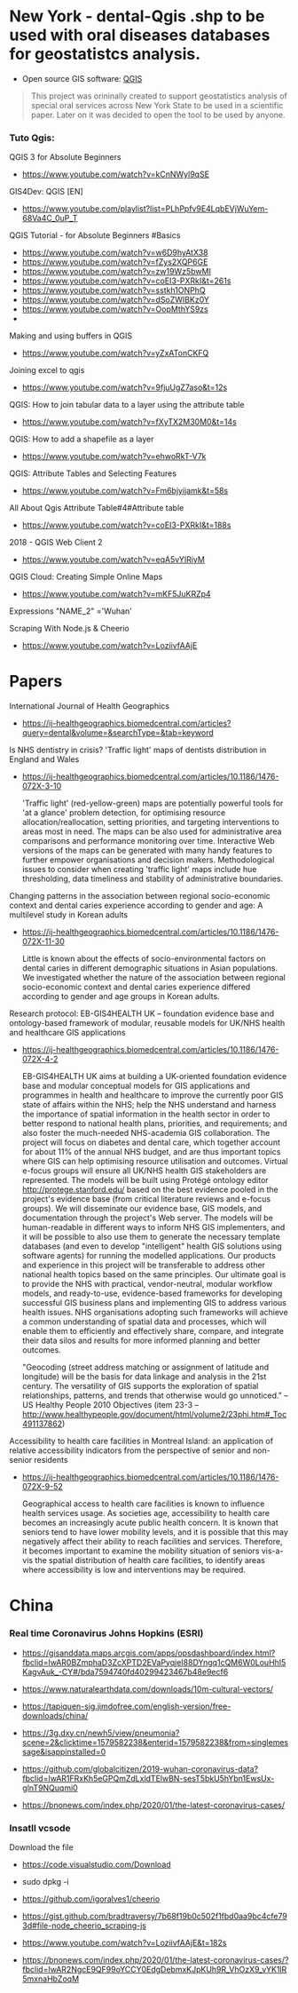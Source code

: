 # New York - dental-Qgis .shp to be used with oral diseases databases for geostatistcs analysis.
- Open source GIS software: [QGIS](https://www.qgis.org/en/site/)
> This project was orininally created to support geostatistics analysis of special oral services across New York State to be used in a scientific paper.
Later on it was decided to open the tool to be used by anyone.

### Tuto Qgis:

QGIS 3 for Absolute Beginners
- https://www.youtube.com/watch?v=kCnNWyl9qSE

GIS4Dev: QGIS [EN]
- https://www.youtube.com/playlist?list=PLhPpfv9E4LqbEVjWuYem-68Va4C_0uP_T


QGIS Tutorial - for Absolute Beginners #Basics
- https://www.youtube.com/watch?v=w6D9hyAtX38
- https://www.youtube.com/watch?v=fZys2XQP6GE
- https://www.youtube.com/watch?v=zw19Wz5bwMI
- https://www.youtube.com/watch?v=coEI3-PXRkI&t=261s
- https://www.youtube.com/watch?v=sstkh1ONPhQ
- https://www.youtube.com/watch?v=dSoZWIBKz0Y
- https://www.youtube.com/watch?v=OopMthYS9zs
- 

Making and using buffers in QGIS
- https://www.youtube.com/watch?v=yZxATonCKFQ

Joining excel to qgis
- https://www.youtube.com/watch?v=9fjuUgZ7aso&t=12s

QGIS: How to join tabular data to a layer using the attribute table
- https://www.youtube.com/watch?v=fXyTX2M30M0&t=14s

QGIS: How to add a shapefile as a layer
- https://www.youtube.com/watch?v=ehwoRkT-V7k

QGIS: Attribute Tables and Selecting Features
- https://www.youtube.com/watch?v=Fm6bjyijamk&t=58s

All About Qgis Attribute Table#4#Attribute table
- https://www.youtube.com/watch?v=coEI3-PXRkI&t=188s

2018 - QGIS Web Client 2
- https://www.youtube.com/watch?v=eqA5vYIRiyM

QGIS Cloud: Creating Simple Online Maps
- https://www.youtube.com/watch?v=mKF5JuKRZp4

Expressions
 "NAME_2" ='Wuhan'


Scraping With Node.js & Cheerio
- https://www.youtube.com/watch?v=LoziivfAAjE

# Papers

International Journal of Health Geographics
- https://ij-healthgeographics.biomedcentral.com/articles?query=dental&volume=&searchType=&tab=keyword


Is NHS dentistry in crisis? 'Traffic light' maps of dentists distribution in England and Wales
- https://ij-healthgeographics.biomedcentral.com/articles/10.1186/1476-072X-3-10

    'Traffic light' (red-yellow-green) maps are potentially powerful tools for 'at a glance' problem detection, for optimising resource allocation/reallocation, setting priorities, and targeting interventions to areas most in need. The maps can be also used for administrative area comparisons and performance monitoring over time. Interactive Web versions of the maps can be generated with many handy features to further empower organisations and decision makers. Methodological issues to consider when creating 'traffic light' maps include hue thresholding, data timeliness and stability of administrative boundaries.



Changing patterns in the association between regional socio-economic context and dental caries experience according to gender and age: A multilevel study in Korean adults
- https://ij-healthgeographics.biomedcentral.com/articles/10.1186/1476-072X-11-30

    Little is known about the effects of socio-environmental factors on dental caries in different demographic situations in Asian populations. We investigated whether the nature of the association between regional socio-economic context and dental caries experience differed according to gender and age groups in Korean adults.



Research protocol: EB-GIS4HEALTH UK – foundation evidence base and ontology-based framework of modular, reusable models for UK/NHS health and healthcare GIS applications
- https://ij-healthgeographics.biomedcentral.com/articles/10.1186/1476-072X-4-2

    EB-GIS4HEALTH UK aims at building a UK-oriented foundation evidence base and modular conceptual models for GIS applications and programmes in health and healthcare to improve the currently poor GIS state of affairs within the NHS; help the NHS understand and harness the importance of spatial information in the health sector in order to better respond to national health plans, priorities, and requirements; and also foster the much-needed NHS-academia GIS collaboration. The project will focus on diabetes and dental care, which together account for about 11% of the annual NHS budget, and are thus important topics where GIS can help optimising resource utilisation and outcomes. Virtual e-focus groups will ensure all UK/NHS health GIS stakeholders are represented. The models will be built using Protégé ontology editor http://protege.stanford.edu/ based on the best evidence pooled in the project's evidence base (from critical literature reviews and e-focus groups). We will disseminate our evidence base, GIS models, and documentation through the project's Web server. The models will be human-readable in different ways to inform NHS GIS implementers, and it will be possible to also use them to generate the necessary template databases (and even to develop "intelligent" health GIS solutions using software agents) for running the modelled applications. Our products and experience in this project will be transferable to address other national health topics based on the same principles. Our ultimate goal is to provide the NHS with practical, vendor-neutral, modular workflow models, and ready-to-use, evidence-based frameworks for developing successful GIS business plans and implementing GIS to address various health issues. NHS organisations adopting such frameworks will achieve a common understanding of spatial data and processes, which will enable them to efficiently and effectively share, compare, and integrate their data silos and results for more informed planning and better outcomes.

    "Geocoding (street address matching or assignment of latitude and longitude) will be the basis for data linkage and analysis in the 21st century. The versatility of GIS supports the exploration of spatial relationships, patterns, and trends that otherwise would go unnoticed." – US Healthy People 2010 Objectives (item 23-3 – http://www.healthypeople.gov/document/html/volume2/23phi.htm#_Toc491137862)



Accessibility to health care facilities in Montreal Island: an application of relative accessibility indicators from the perspective of senior and non-senior residents
- https://ij-healthgeographics.biomedcentral.com/articles/10.1186/1476-072X-9-52 

    Geographical access to health care facilities is known to influence health services usage. As societies age, accessibility to health care becomes an increasingly acute public health concern. It is known that seniors tend to have lower mobility levels, and it is possible that this may negatively affect their ability to reach facilities and services. Therefore, it becomes important to examine the mobility situation of seniors vis-a-vis the spatial distribution of health care facilities, to identify areas where accessibility is low and interventions may be required.



# China

### Real time Coronavirus Johns Hopkins (ESRI)

- https://gisanddata.maps.arcgis.com/apps/opsdashboard/index.html?fbclid=IwAR0BZmphaD3ZcXPTD2EVaPyqjeI88DYngq1cQM6W0LouHhI5KagvAuk_-CY#/bda7594740fd40299423467b48e9ecf6

- https://www.naturalearthdata.com/downloads/10m-cultural-vectors/

- https://tapiquen-sig.jimdofree.com/english-version/free-downloads/china/

- https://3g.dxy.cn/newh5/view/pneumonia?scene=2&clicktime=1579582238&enterid=1579582238&from=singlemessage&isappinstalled=0

- https://github.com/globalcitizen/2019-wuhan-coronavirus-data?fbclid=IwAR1FRxKh5eGPQmZdLxldTElwBN-sesT5bkU5hYbn1EwsUx-glnT9NQuqmi0

- https://bnonews.com/index.php/2020/01/the-latest-coronavirus-cases/






### Insatll vcsode

Download the file
- https://code.visualstudio.com/Download

- sudo dpkg -i <downloaded file>

- https://github.com/igoralves1/cheerio

- https://gist.github.com/bradtraversy/7b68f19b0c502f1fbd0aa9bc4cfe793d#file-node_cheerio_scraping-js

- https://www.youtube.com/watch?v=LoziivfAAjE&t=182s

- https://bnonews.com/index.php/2020/01/the-latest-coronavirus-cases/?fbclid=IwAR2NgcE9QF99oYCCY0EdgDebmxKJpKUh9R_VhOzX9_vYK1lR5mxnaHbZoqM

